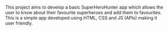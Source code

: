 This project aims to develop a basic SuperHeroHunter app which allows the user to know about their favourite superheroes and add them to favourites.
This is a simple app developed using HTML, CSS and JS (APIs) making it user friendly.
